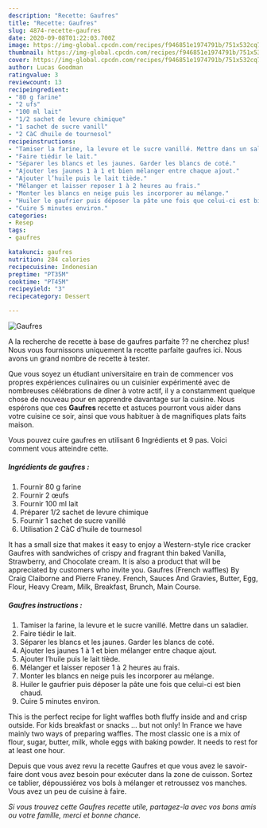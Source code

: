```yaml
---
description: "Recette: Gaufres"
title: "Recette: Gaufres"
slug: 4874-recette-gaufres
date: 2020-09-08T01:22:03.700Z
image: https://img-global.cpcdn.com/recipes/f946851e1974791b/751x532cq70/gaufres-photo-principale-de-la-recette.jpg
thumbnail: https://img-global.cpcdn.com/recipes/f946851e1974791b/751x532cq70/gaufres-photo-principale-de-la-recette.jpg
cover: https://img-global.cpcdn.com/recipes/f946851e1974791b/751x532cq70/gaufres-photo-principale-de-la-recette.jpg
author: Lucas Goodman
ratingvalue: 3
reviewcount: 13
recipeingredient:
- "80 g farine"
- "2 ufs"
- "100 ml lait"
- "1/2 sachet de levure chimique"
- "1 sachet de sucre vanill"
- "2 CàC dhuile de tournesol"
recipeinstructions:
- "Tamiser la farine, la levure et le sucre vanillé. Mettre dans un saladier."
- "Faire tiédir le lait."
- "Séparer les blancs et les jaunes. Garder les blancs de coté."
- "Ajouter les jaunes 1 à 1 et bien mélanger entre chaque ajout."
- "Ajouter l’huile puis le lait tiède."
- "Mélanger et laisser reposer 1 à 2 heures au frais."
- "Monter les blancs en neige puis les incorporer au mélange."
- "Huiler le gaufrier puis déposer la pâte une fois que celui-ci est bien chaud."
- "Cuire 5 minutes environ."
categories:
- Resep
tags:
- gaufres

katakunci: gaufres 
nutrition: 284 calories
recipecuisine: Indonesian
preptime: "PT35M"
cooktime: "PT45M"
recipeyield: "3"
recipecategory: Dessert

---
```



![Gaufres](https://img-global.cpcdn.com/recipes/f946851e1974791b/751x532cq70/gaufres-photo-principale-de-la-recette.jpg)

A la recherche de recette à base de gaufres parfaite ?? ne cherchez plus! Nous vous fournissons uniquement la recette parfaite gaufres ici. Nous avons un grand nombre de recette à tester.

Que vous soyez un étudiant universitaire en train de commencer vos propres expériences culinaires ou un cuisinier expérimenté avec de nombreuses célébrations de dîner à votre actif, il y a constamment quelque chose de nouveau pour en apprendre davantage sur la cuisine. Nous espérons que ces <strong> Gaufres </strong> recette et astuces pourront vous aider dans votre cuisine ce soir, ainsi que vous habituer à de magnifiques plats faits maison.

<!--inarticleads1-->

Vous pouvez cuire gaufres en utilisant 6 Ingrédients et 9 pas. Voici comment vous atteindre cette.

##### Ingrédients de gaufres :

1. Fournir 80 g farine
1. Fournir 2 œufs
1. Fournir 100 ml lait
1. Préparer 1/2 sachet de levure chimique
1. Fournir 1 sachet de sucre vanillé
1. Utilisation 2 CàC d’huile de tournesol


It has a small size that makes it easy to enjoy a Western-style rice cracker Gaufres with sandwiches of crispy and fragrant thin baked Vanilla, Strawberry, and Chocolate cream. It is also a product that will be appreciated by customers who invite you. Gaufres (French waffles) By Craig Claiborne and Pierre Franey. French, Sauces And Gravies, Butter, Egg, Flour, Heavy Cream, Milk, Breakfast, Brunch, Main Course. 

<!--inarticleads2-->

##### Gaufres instructions :

1. Tamiser la farine, la levure et le sucre vanillé. Mettre dans un saladier.
1. Faire tiédir le lait.
1. Séparer les blancs et les jaunes. Garder les blancs de coté.
1. Ajouter les jaunes 1 à 1 et bien mélanger entre chaque ajout.
1. Ajouter l’huile puis le lait tiède.
1. Mélanger et laisser reposer 1 à 2 heures au frais.
1. Monter les blancs en neige puis les incorporer au mélange.
1. Huiler le gaufrier puis déposer la pâte une fois que celui-ci est bien chaud.
1. Cuire 5 minutes environ.


This is the perfect recipe for light waffles both fluffy inside and and crisp outside. For kids breakfast or snacks … but not only! In France we have mainly two ways of preparing waffles. The most classic one is a mix of flour, sugar, butter, milk, whole eggs with baking powder. It needs to rest for at least one hour. 

<!--inarticleads1-->

<p>
Depuis que vous avez revu la recette Gaufres et que vous avez le savoir-faire dont vous avez besoin pour exécuter dans la zone de cuisson. Sortez ce tablier, dépoussiérez vos bols à mélanger et retroussez vos manches. Vous avez un peu de cuisine à faire.
</p>

<p>
<i>Si vous trouvez cette Gaufres recette utile, partagez-la avec vos bons amis ou votre famille, merci et bonne chance.</i>
</p>
